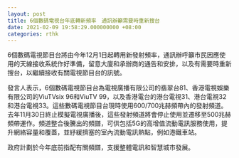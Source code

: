```yaml
---
layout: post
title: 6個數碼電視台年底轉新頻率　通訊辦籲需要時重新搜台
date: 2021-02-09 19:58:29.000000000 +08:00
categories: rthk
---
```


6個數碼電視節目台將由今年12月1日起轉用新發射頻率，通訊辦呼籲市民因應使用的天線接收系統作好準備，留意大廈和承辦商的通告和安排，以及有需要時重新搜台，以繼續接收有關電視節目台的訊號。

發言人表示，6個數碼電視節目台為電視廣播有限公司的翡翠台81、香港電視娛樂有限公司的ViuTVsix 96和ViuTV 99，以及香港電台的港台電視31、港台電視32和港台電視33。這些數碼電視節目台現時使用600/700兆赫頻帶內的發射頻道。去年11月30日終止模擬電視廣播後，這些發射頻道將會停止使用並遷移至500兆赫頻帶運作。頻道整合後騰出的頻譜，可供包括5G的高增值流動電訊服務使用，提升網絡容量和覆蓋，並紓緩擠塞的室內流動電訊熱點，例如港鐵車站。

政府計劃於今年底前指配有關頻譜，支援整體電訊和智慧城市發展。
